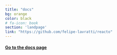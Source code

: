 ```yaml
---
title: "docs"
bg: orange
color: black
# fa-icon: book
section: 'landpage'
link: "https://github.com/felipe-lavratti/reacto"
---
```


#### [Go to the docs page](docs.html)
